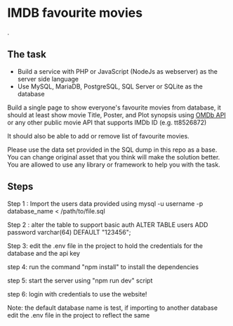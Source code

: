 # IMDB favourite movies
.

## The task
- Build a service with PHP or JavaScript (NodeJs as webserver) as the server side language
- Use MySQL, MariaDB, PostgreSQL, SQL Server or SQLite as the database

Build a single page to show everyone's favourite movies from database, it should at least show movie Title, Poster, and Plot synopsis using [OMDb API](https://www.omdbapi.com) or any other public movie API that supports IMDb ID (e.g. tt8526872)

It should also be able to add or remove list of favourite movies.

Please use the data set provided in the SQL dump in this repo as a base.
You can change original asset that you think will make the solution better.
You are allowed to use any library or framework to help you with the task.


## Steps

Step 1 : Import the users data provided using mysql -u username -p database_name < /path/to/file.sql

Step 2 : alter the table to support basic auth
ALTER TABLE users ADD password varchar(64) DEFAULT "123456";

Step 3: edit the .env file in the project to hold the credentials for the database and the api key

step 4: run the command "npm install" to install the dependencies

step 5: start the server using "npm run dev" script

step 6: login with credentials to use the website!

Note: the default database name is test, if importing to another database edit the .env file in the project to reflect the same

